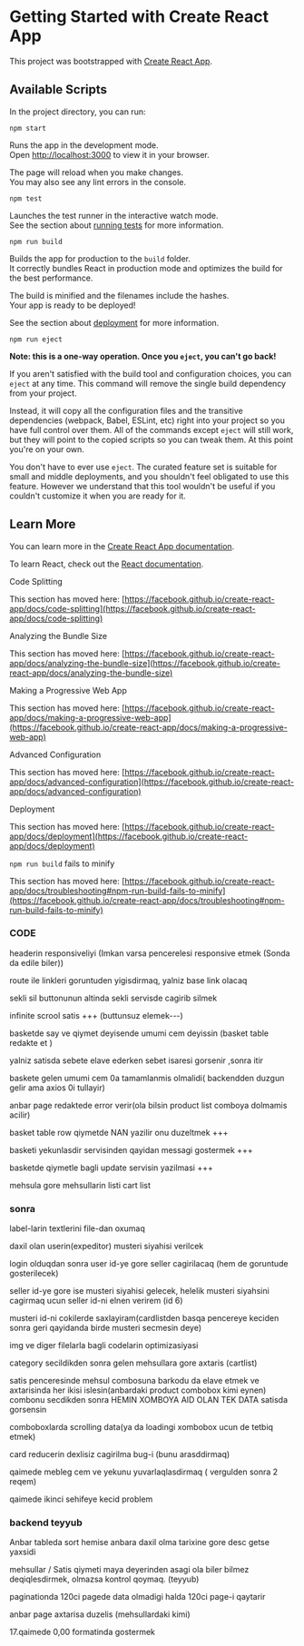 # Getting Started with Create React App

This project was bootstrapped with [Create React App](https://github.com/facebook/create-react-app).

## Available Scripts

In the project directory, you can run:

`npm start`

Runs the app in the development mode.\
Open [http://localhost:3000](http://localhost:3000) to view it in your browser.

The page will reload when you make changes.\
You may also see any lint errors in the console.

`npm test`

Launches the test runner in the interactive watch mode.\
See the section about [running tests](https://facebook.github.io/create-react-app/docs/running-tests) for more information.

`npm run build`

Builds the app for production to the `build` folder.\
It correctly bundles React in production mode and optimizes the build for the best performance.

The build is minified and the filenames include the hashes.\
Your app is ready to be deployed!

See the section about [deployment](https://facebook.github.io/create-react-app/docs/deployment) for more information.

`npm run eject`

**Note: this is a one-way operation. Once you `eject`, you can't go back!**

If you aren't satisfied with the build tool and configuration choices, you can `eject` at any time. This command will remove the single build dependency from your project.

Instead, it will copy all the configuration files and the transitive dependencies (webpack, Babel, ESLint, etc) right into your project so you have full control over them. All of the commands except `eject` will still work, but they will point to the copied scripts so you can tweak them. At this point you're on your own.

You don't have to ever use `eject`. The curated feature set is suitable for small and middle deployments, and you shouldn't feel obligated to use this feature. However we understand that this tool wouldn't be useful if you couldn't customize it when you are ready for it.

## Learn More

You can learn more in the [Create React App documentation](https://facebook.github.io/create-react-app/docs/getting-started).

To learn React, check out the [React documentation](https://reactjs.org/).

Code Splitting

This section has moved here: [https://facebook.github.io/create-react-app/docs/code-splitting](https://facebook.github.io/create-react-app/docs/code-splitting)

Analyzing the Bundle Size

This section has moved here: [https://facebook.github.io/create-react-app/docs/analyzing-the-bundle-size](https://facebook.github.io/create-react-app/docs/analyzing-the-bundle-size)

Making a Progressive Web App

This section has moved here: [https://facebook.github.io/create-react-app/docs/making-a-progressive-web-app](https://facebook.github.io/create-react-app/docs/making-a-progressive-web-app)

Advanced Configuration

This section has moved here: [https://facebook.github.io/create-react-app/docs/advanced-configuration](https://facebook.github.io/create-react-app/docs/advanced-configuration)

Deployment

This section has moved here: [https://facebook.github.io/create-react-app/docs/deployment](https://facebook.github.io/create-react-app/docs/deployment)

`npm run build` fails to minify

This section has moved here: [https://facebook.github.io/create-react-app/docs/troubleshooting#npm-run-build-fails-to-minify](https://facebook.github.io/create-react-app/docs/troubleshooting#npm-run-build-fails-to-minify)

### CODE

headerin responsiveliyi (Imkan varsa pencerelesi responsive etmek (Sonda da edile biler))

route ile linkleri goruntuden yigisdirmaq, yalniz base link olacaq

sekli sil buttonunun altinda sekli servisde cagirib silmek

infinite scrool satis +++ (buttunsuz elemek---)

basketde say ve qiymet deyisende umumi cem deyissin (basket table redakte et )

yalniz satisda sebete elave ederken sebet isaresi gorsenir ,sonra itir

baskete gelen umumi cem 0a tamamlanmis olmalidi( backendden duzgun gelir ama axios 0i tullayir)

anbar page redaktede error verir(ola bilsin product list comboya dolmamis acilir)

basket table row qiymetde NAN yazilir onu duzeltmek +++

basketi yekunlasdir servisinden qayidan messagi gostermek +++

basketde qiymetle bagli update servisin yazilmasi +++

mehsula gore mehsullarin listi cart list
### sonra

label-larin textlerini file-dan oxumaq

daxil olan userin(expeditor) musteri siyahisi verilcek

login olduqdan sonra user id-ye gore seller cagirilacaq (hem de goruntude gosterilecek)

seller id-ye gore ise musteri siyahisi gelecek, helelik musteri siyahsini cagirmaq ucun seller id-ni elnen verirem (id 6)

musteri id-ni cokilerde saxlayiram(cardlistden basqa pencereye keciden sonra geri qayidanda birde musteri secmesin deye)

img ve diger filelarla bagli codelarin optimizasiyasi

category secildikden sonra gelen mehsullara gore axtaris (cartlist)

satis penceresinde mehsul combosuna barkodu da elave etmek ve axtarisinda her ikisi islesin(anbardaki product combobox kimi eynen) combonu secdikden sonra HEMIN XOMBOYA AID OLAN TEK DATA satisda gorsensin

comboboxlarda scrolling data(ya da loadingi xombobox ucun de tetbiq etmek)

card reducerin dexlisiz cagirilma bug-i (bunu arasddirmaq)

qaimede mebleg cem ve yekunu yuvarlaqlasdirmaq ( vergulden sonra 2 reqem)

qaimede ikinci sehifeye kecid problem

### backend teyyub

Anbar tableda sort hemise anbara daxil olma tarixine gore desc getse yaxsidi

mehsullar / Satis qiymeti maya deyerinden asagi ola biler bilmez deqiqlesdirmek, olmazsa kontrol qoymaq. (teyyub)

paginationda 120ci pagede data olmadigi halda 120ci page-i qaytarir

anbar page axtarisa duzelis (mehsullardaki kimi)

17.qaimede 0,00 formatinda gostermek
